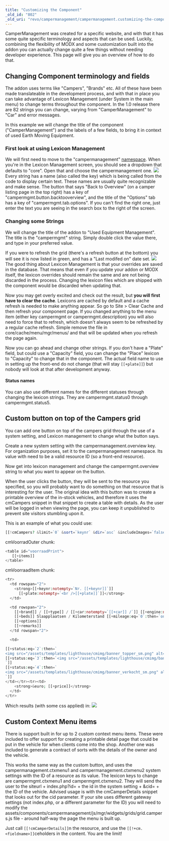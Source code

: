 ```yaml
---
title: "Customizing the Component"
_old_id: "802"
_old_uri: "revo/campermanagement/campermanagement.customizing-the-component"
---
```


CamperManagement was created for a specific website, and with that it has some quite specific terminology and aspects that can be used. Luckily, combining the flexibility of MODX and some customization built into the addon you can actually change quite a few things without needing developer experience. This page will give you an overview of how to do that.

## Changing Component terminology and fields

The addon uses terms like "Campers", "Brands" etc. All of these have been made translateable in the development process, and with that in place you can take advantage of Lexicon Management (under System in the main menu) to change terms throughout the component. In the 1.0 release there are 82 strings you can change, varying from "CamperManagement" to "Car" and error messages.

In this example we will change the title of the component ("CamperManagement") and the labels of a few fields, to bring it in context of used Earth Moving Equipment.

### First look at using Lexicon Management

We will first need to move to the "campermanagement" [namespace](developing-in-modx/advanced-development/namespaces "Namespaces"). When you're in the Lexicon Management screen, you should see a dropdown that defaults to "core". Open that and choose the campermanagement one. ![](/download/attachments/35586669/screenlexmgmt.PNG?version=1&modificationDate=1316005628000)
Every string has a name (also called the key) which is being called from the code to display certain text. These names are usually quite recognizable and make sense. The button that says "Back to Overview" (on a camper listing page in the top right) has a key of "campermgmt.button.backtooverview", and the title of the "Options" tab has a key of "campermgmt.tab.options". If you can't find the right one, just enter the text you are seeing in the search box to the right of the screen.

### Changing some Strings

We will change the title of the addon to "Used Equipment Management". The title is the "campermgmt" string. Simply double click the value there, and type in your preferred value.

If you were to refresh the grid (there's a refresh button at the bottom) you will see it is now listed in green, and has a "Last modifed on" date set. ![](/download/attachments/35586669/screenlexmgmt2.PNG?version=1&modificationDate=1316005628000)
The good thing about Lexicon Management is that your overrides are saved in the database. That means that even if you update your addon or MODX itself, the lexicon overrides should remain the same and are not being discarded in the process. Changing the lexicon files which are shipped with the component would be discarded when updating that.

Now you may get overly excited and check out the result, but **you will first have to clear the cache**. Lexicons are cached by default and a cache refresh is needed to make anything appear. So go to Site > Clear Cache and then refresh your component page. If you changed anything to the menu item (either key campermgmt or campermgmt.description) you will also need to force that to refresh, which doesn't always seem to be refreshed by a regular cache refresh. Simple remove the file in core/cache/menu/mgr/menus/ and that will be updated when you refresh the page again.

Now you can go ahead and change other strings. If you don't have a "Plate" field, but could use a "Capacity" field, you can change the "Place" lexicon to "Capacity" to change that in the component. The actual field name to use in setting up the front-end do not change (that will stay `[[+plate]]`) but nobody will look at that after development anyway.

#### Status names

You can also use different names for the different statuses through changing the lexicon strings. They are campermgmt.status0 through campermgmt.status5.

## Custom button on top of the Campers grid

You can add one button on top of the campers grid through the use of a system setting, and Lexicon management to change what the button says.

Create a new system setting with the campermanagement.overview key. For organization purposes, set it to the campermanagement namespace. Its value with need to be a valid resource ID (so a front-end resource).

Now get into lexicon management and change the campermgmt.overview string to what you want to appear on the button.

When the user clicks the button, they will be sent to the resource you specified, so you will probably want to do something on that resource that is interesting for the user. The original idea with this button was to create a printable overview of the in-stock vehicles, and therefore it uses the cmCampers snippet in that snippet to create a table with details. As the user will be logged in when viewing the page, you can keep it unpublished to prevent site visitors stumbling upon it.

This is an example of what you could use:

``` php
[[!cmCampers? &limit=`0` &sort=`keynr` &dir=`asc` &includeImages=`false` &status=`1,2,3,4` &tplOuter=`cmVoorraadOuter` &tplItem=`cmVoorraadItem` &optionsSeparator=` / `]]
```

cmVoorradOuter chunk:

``` php
<table id="voorraadPrint">
   [[+items]]
</table>
```

cmVoorraadItem chunk:

``` php
<tr>
  <td rowspan="2">
    <strong>[[+keynr:notempty=`Nr. [[+keynr]]`]]
      [[+plate:notempty=`<br />[[+plate]]`]]</strong>
  </td>

  <td rowspan="2">
    [[+brand]] / [[+type]] / [[+car:notempty=`[[+car]] /`]] [[+engine:notempty=`[[+engine]] /`]] Bouwjaar [[+manufactured:eq=`0`:then=`onbekend`:else=`[[+manufactured]]`]] / Gewicht [[+weight:eq=`0`:then=`onbekend`:else=`[[+weight]]`]] /
    [[+beds]] Slaapplaatsen / Kilometerstand [[+mileage:eq=`0`:then=`onbekend`:else=`[[+mileage]]`]] / APK tot [[+periodiccheck:eq=`0`:then=`onbekend`:else=`[[+periodiccheck]]`]] /
    [[+options]]
    [[+remarks]]
  </td rowspan="2">

  <td>

[[+status:eq=`2`:then=`
<img src="/assets/templates/lighthouse/cmimg/banner_topper_sm.png" alt="Topper" />`]]
[[+status:eq=`3`:then=`<img src="/assets/templates/lighthouse/cmimg/banner_optie_sm.png" alt="In optie" />
`]]
[[+status:eq=`4`:then=`
<img src="/assets/templates/lighthouse/cmimg/banner_verkocht_sm.png" alt="Verkocht" />
`]]
</td></tr><tr><td>
    <strong>&euro; [[+price]]</strong>
  </td>
</tr>
```

Which results (with some css applied) in:
![](/download/attachments/35586669/overview.PNG?version=1&modificationDate=1316005628000)

## Custom Context Menu items

There is support built in for up to 2 custom context menu items. These were included to offer support for creating a printable detail page that could be put in the vehicle for when clients come into the shop. Another one was included to generate a contract of sorts with the details of the owner and the vehicle.

This works the same way as the custom button, and uses the campermanagement.ctxmenu1 and campermanagement.ctxmenu2 system settings with the ID of a resource as its value. The lexicon keys to change are campermgmt.ctxmenu1 and campermgmt.ctxmenu2. They will send the user to the siteurl + index.php?id= + the id in the system setting + &cid= + the ID of the vehicle. Advised usage is with the cmCamperDetails snippet that looks out for the cid parameter. If your site uses different gateway settings (not index.php, or a different parameter for the ID) you will need to modify the assets/components/campermanagement/js/mgr/widgets/grids/grid.campers.js file - around half-way the page the menu is built up.

Just call `[[!cmCamperDetails]]`n the resource, and use the `[[!+cm.<fieldname>]]`ceholders in the content. You are the limit!
